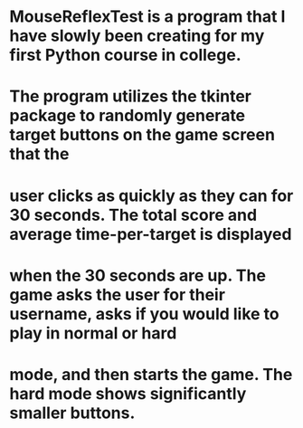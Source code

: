 # MouseReflexTest is a program that I have slowly been creating for my first Python course in college.
# The program utilizes the tkinter package to randomly generate target buttons on the game screen that the
# user clicks as quickly as they can for 30 seconds. The total score and average time-per-target is displayed
# when the 30 seconds are up. The game asks the user for their username, asks if you would like to play in normal or hard
# mode, and then starts the game. The hard mode shows significantly smaller buttons.
